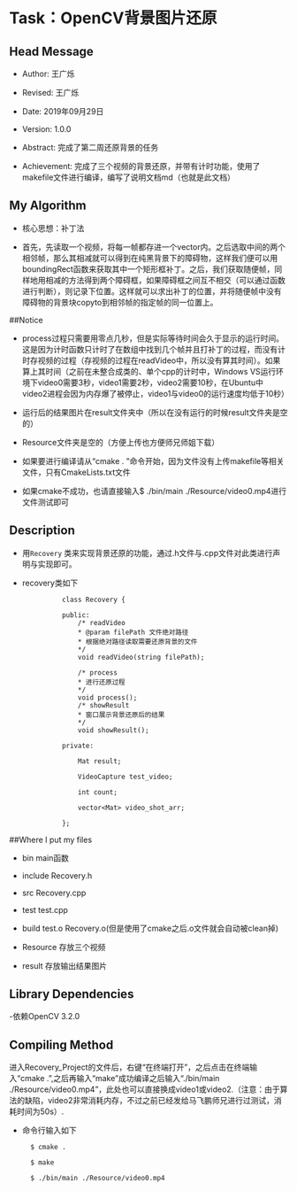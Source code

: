 # Task：OpenCV背景图片还原

## Head Message

- Author: 王广烁

- Revised: 王广烁

- Date: 2019年09月29日

- Version: 1.0.0

- Abstract: 完成了第二周还原背景的任务

- Achievement: 完成了三个视频的背景还原，并带有计时功能，使用了makefile文件进行编译，编写了说明文档md（也就是此文档）


## My Algorithm

- 核心思想：补丁法

- 首先，先读取一个视频，将每一帧都存进一个vector内。之后选取中间的两个相邻帧，那么其相减就可以得到在纯黑背景下的障碍物，这样我们便可以用boundingRect函数来获取其中一个矩形框补丁。之后，我们获取随便帧，同样地用相减的方法得到两个障碍框，如果障碍框之间互不相交（可以通过函数进行判断），则记录下位置。这样就可以求出补丁的位置，并将随便帧中没有障碍物的背景块copyto到相邻帧的指定帧的同一位置上。

##Notice

- process过程只需要用零点几秒，但是实际等待时间会久于显示的运行时间。这是因为计时函数只计时了在数组中找到几个帧并且打补丁的过程，而没有计时存视频的过程（存视频的过程在readVideo中，所以没有算其时间）。如果算上其时间（之前在未整合成类的、单个cpp的计时中，Windows VS运行环境下video0需要3秒，video1需要2秒，video2需要10秒，在Ubuntu中video2进程会因为内存爆了被停止，video1与video0的运行速度均低于10秒）

- 运行后的结果图片在result文件夹中（所以在没有运行的时候result文件夹是空的）

- Resource文件夹是空的（方便上传也方便师兄师姐下载）

- 如果要进行编译请从“cmake . ”命令开始，因为文件没有上传makefile等相关文件，只有CmakeLists.txt文件

- 如果cmake不成功，也请直接输入$ ./bin/main ./Resource/video0.mp4进行文件测试即可

## Description

- 用`Recovery` 类来实现背景还原的功能，通过.h文件与.cpp文件对此类进行声明与实现即可。

- recovery类如下



				class Recovery {
				
				public:
					/* readVideo
					* @param filePath 文件绝对路径
					* 根据绝对路径读取需要还原背景的文件
					*/
					void readVideo(string filePath);
				
					/* process
					* 进行还原过程
					*/
					void process();
					/* showResult
					* 窗口展示背景还原后的结果
					*/
					void showResult();
				
				private:
				
					Mat result; 			
				
					VideoCapture test_video;       
				
					int count; 				
				
					vector<Mat> video_shot_arr;   
				
				};	



##Where I put my files

- bin         main函数

- include     Recovery.h

- src         Recovery.cpp

- test        test.cpp

- build       test.o Recovery.o(但是使用了cmake之后.o文件就会自动被clean掉)

- Resource    存放三个视频

- result      存放输出结果图片

## Library Dependencies

-依赖OpenCV 3.2.0

## Compiling Method

进入Recovery_Project的文件后，右键“在终端打开”，之后点击在终端输入“cmake .”,之后再输入“make”成功编译之后输入“./bin/main ./Resource/video0.mp4”，此处也可以直接换成video1或video2.（注意：由于算法的缺陷，video2非常消耗内存，不过之前已经发给马飞鹏师兄进行过测试，消耗时间为50s）.

- 命令行输入如下

		$ cmake .		

		$ make

		$ ./bin/main ./Resource/video0.mp4



	









